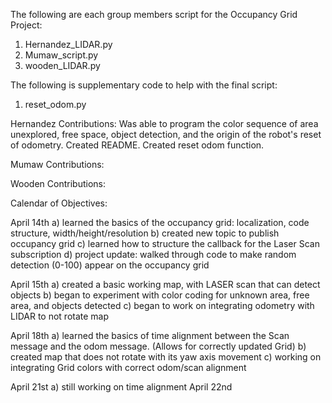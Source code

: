 The following are each group members script for the Occupancy Grid Project:

1) Hernandez_LIDAR.py
2) Mumaw_script.py
3) wooden_LIDAR.py

The following is supplementary code to help with the final script:

1) reset_odom.py

   
Hernandez Contributions: Was able to program the color sequence of area unexplored, free space, object detection, and the origin of the robot's reset of odometry.
Created README. Created reset odom function.

Mumaw Contributions:

Wooden Contributions:

Calendar of Objectives:

April 14th
a) learned the basics of the occupancy grid: localization, code structure, width/height/resolution
b) created new topic to publish occupancy grid
c) learned how to structure the callback for the Laser Scan subscription
d) project update: walked through code to make random detection (0-100) appear on the occupancy grid

April 15th
a) created a basic working map, with LASER scan that can detect objects
b) began to experiment with color coding for unknown area, free area, and objects detected
c) began to work on integrating odometry with LIDAR to not rotate map

April 18th
a) learned the basics of time alignment between the Scan message and the odom message. (Allows for correctly updated Grid)
b) created map that does not rotate with its yaw axis movement
c) working on integrating Grid colors with correct odom/scan alignment

April 21st
a) still working on time alignment
April 22nd
